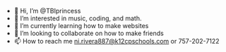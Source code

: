 - 👋 Hi, I’m @TBIprincess
- 👀 I’m interested in music, coding, and math.
- 🌱 I’m currently learning how to make websites
- 💞️ I’m looking to collaborate on how to make friends
- 📫 How to reach me <a href="https://mail.google.com/mail/u/0/#inbox">ni.rivera887@k12cpschools.com</a> or 757-202-7122

<!---
TBIprincess/TBIprincess is a ✨ special ✨ repository because its `README.md` (this file) appears on your GitHub profile.
You can click the Preview link to take a look at your changes.
--->

